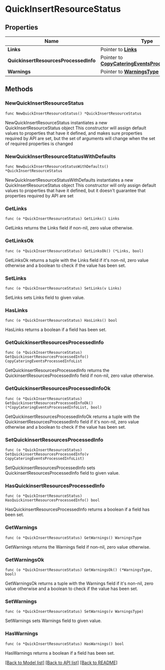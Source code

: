 # QuickInsertResourceStatus

## Properties

Name | Type | Description | Notes
------------ | ------------- | ------------- | -------------
**Links** | Pointer to [**Links**](Links.md) |  | [optional] 
**QuickinsertResourcesProcessedInfo** | Pointer to [**CopyCateringEventsProcessedInfoList**](CopyCateringEventsProcessedInfoList.md) |  | [optional] 
**Warnings** | Pointer to [**WarningsType**](WarningsType.md) |  | [optional] 

## Methods

### NewQuickInsertResourceStatus

`func NewQuickInsertResourceStatus() *QuickInsertResourceStatus`

NewQuickInsertResourceStatus instantiates a new QuickInsertResourceStatus object
This constructor will assign default values to properties that have it defined,
and makes sure properties required by API are set, but the set of arguments
will change when the set of required properties is changed

### NewQuickInsertResourceStatusWithDefaults

`func NewQuickInsertResourceStatusWithDefaults() *QuickInsertResourceStatus`

NewQuickInsertResourceStatusWithDefaults instantiates a new QuickInsertResourceStatus object
This constructor will only assign default values to properties that have it defined,
but it doesn't guarantee that properties required by API are set

### GetLinks

`func (o *QuickInsertResourceStatus) GetLinks() Links`

GetLinks returns the Links field if non-nil, zero value otherwise.

### GetLinksOk

`func (o *QuickInsertResourceStatus) GetLinksOk() (*Links, bool)`

GetLinksOk returns a tuple with the Links field if it's non-nil, zero value otherwise
and a boolean to check if the value has been set.

### SetLinks

`func (o *QuickInsertResourceStatus) SetLinks(v Links)`

SetLinks sets Links field to given value.

### HasLinks

`func (o *QuickInsertResourceStatus) HasLinks() bool`

HasLinks returns a boolean if a field has been set.

### GetQuickinsertResourcesProcessedInfo

`func (o *QuickInsertResourceStatus) GetQuickinsertResourcesProcessedInfo() CopyCateringEventsProcessedInfoList`

GetQuickinsertResourcesProcessedInfo returns the QuickinsertResourcesProcessedInfo field if non-nil, zero value otherwise.

### GetQuickinsertResourcesProcessedInfoOk

`func (o *QuickInsertResourceStatus) GetQuickinsertResourcesProcessedInfoOk() (*CopyCateringEventsProcessedInfoList, bool)`

GetQuickinsertResourcesProcessedInfoOk returns a tuple with the QuickinsertResourcesProcessedInfo field if it's non-nil, zero value otherwise
and a boolean to check if the value has been set.

### SetQuickinsertResourcesProcessedInfo

`func (o *QuickInsertResourceStatus) SetQuickinsertResourcesProcessedInfo(v CopyCateringEventsProcessedInfoList)`

SetQuickinsertResourcesProcessedInfo sets QuickinsertResourcesProcessedInfo field to given value.

### HasQuickinsertResourcesProcessedInfo

`func (o *QuickInsertResourceStatus) HasQuickinsertResourcesProcessedInfo() bool`

HasQuickinsertResourcesProcessedInfo returns a boolean if a field has been set.

### GetWarnings

`func (o *QuickInsertResourceStatus) GetWarnings() WarningsType`

GetWarnings returns the Warnings field if non-nil, zero value otherwise.

### GetWarningsOk

`func (o *QuickInsertResourceStatus) GetWarningsOk() (*WarningsType, bool)`

GetWarningsOk returns a tuple with the Warnings field if it's non-nil, zero value otherwise
and a boolean to check if the value has been set.

### SetWarnings

`func (o *QuickInsertResourceStatus) SetWarnings(v WarningsType)`

SetWarnings sets Warnings field to given value.

### HasWarnings

`func (o *QuickInsertResourceStatus) HasWarnings() bool`

HasWarnings returns a boolean if a field has been set.


[[Back to Model list]](../README.md#documentation-for-models) [[Back to API list]](../README.md#documentation-for-api-endpoints) [[Back to README]](../README.md)


